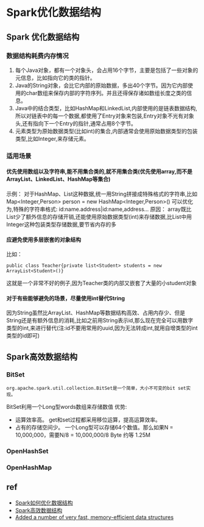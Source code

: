# Spark优化数据结构

## Spark 优化数据结构

### 数据结构耗费内存情况

1. 每个Java对象，都有一个对象头，会占用16个字节，主要是包括了一些对象的元信息，比如指向它的类的指针。
2. Java的String对象，会比它内部的原始数据，多出40个字节。因为它内部使用的char数组来保存内部的字符序列。并且还得保存诸如数组长度之类的信息。
3. Java中的结合类型，比如HashMap和LinkedList,内部使用的是链表数据结构,所以对链表中的每一个数据,都使用了Entry对象来包装,Entry对象不光有对象头,还有指向下一个Entry的指针,通常占用8个字节。
4. 元素类型为原始数据类型(比如int)的集合,内部通常会使用原始数据类型的包装类型,比如Integer,来存储元素。

### 适用场景

#### 优先使用数组以及字符串,能不用集合类的,就不用集合类(优先使用array,而不是ArrayList、LinkedList、HashMap等集合)

示例： 对于HashMap、List这种数据,统一用String拼接成特殊格式的字符串,比如Map\<Integer,Person> person = new HashMap\<Integer,Person>() 可以优化为,特殊的字符串格式: id:name.address|id:name,address... 原因： array既比List少了额外信息的存储开销,还能使用原始数据类型(int)来存储数据,比List中用Integer这种包装类型存储数据,要节省内存的多

#### 应避免使用多层嵌套的对象结构

比如：

```
public class Teacher{private list<Student> students = new ArrayList<Student>()}
```

这就是一个非常不好的例子,因为Teacher类的内部又嵌套了大量的小student对象

#### 对于有些能够避免的场景，尽量使用int替代String

因为String虽然比ArrayList、HashMap等数据结构高效、占用内存少、但是String还是有额外信息的消耗,比如之前用String表示id,那么现在完全可以用数字类型的int,来进行替代(注:id不要用常用的uuid,因为无法转成int,就用自增类型的int类型的id即可)

## Spark高效数据结构

### BitSet

```
org.apache.spark.util.collection.BitSet是一个简单，大小不可变的bit set实现。
```

BitSet利用一个Long型words数组来存储数值 优势:

* 运算效率高。 get和set过程都采用移位运算，提高运算效率。
* 占有的存储空间少。 一个Long型可以存储64个数值。那么如果N = 10,000,000，需要N/8 = 10,000,000/8 Byte 约等 1.25M

### OpenHashSet

### OpenHashMap

## ref

* [Spark如何优化数据结构](https://blog.csdn.net/qq\_35478489/article/details/78816119)
* [Spark高效数据结构](https://www.jianshu.com/p/de8bb509b6f5)
* [Added a number of very fast, memory-efficient data structures](https://gite.lirmm.fr/yagoubi/spark/commit/3e7df8f6c6edec9e71c6e416de86aa1a2cefc176)
